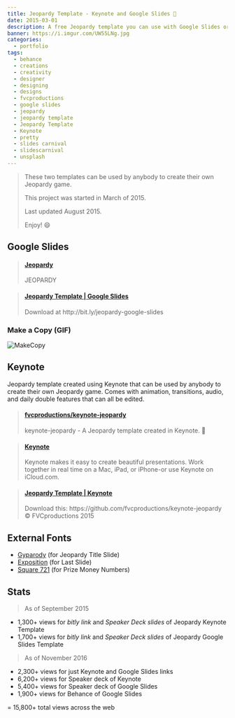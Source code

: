 ```yaml
---
title: Jeopardy Template - Keynote and Google Slides 📁
date: 2015-03-01
description: A free Jeopardy template you can use with Google Slides or Keynote.
banner: https://i.imgur.com/UW55LNg.jpg
categories:
  - portfolio
tags:
  - behance
  - creations
  - creativity
  - designer
  - designing
  - designs
  - fvcproductions
  - google slides
  - jeopardy
  - jeopardy template
  - Jeopardy Template
  - Keynote
  - pretty
  - slides carnival
  - slidescarnival
  - unsplash
---
```


> These two templates can be used by anybody to create their own Jeopardy game.
>
> This project was started in March of 2015.
>
> Last updated August 2015.
>
> Enjoy! :smile:

## Google Slides

<blockquote class="embedly-card"><h4><a href="http://bit.ly/jeopardy-google-slides">Jeopardy</a></h4><p>JEOPARDY</p></blockquote>
<script async src="//cdn.embedly.com/widgets/platform.js" charset="UTF-8"></script>

<blockquote class="embedly-card"><h4><a href="http://speakerdeck.com/fvcproductions/jeopardy-template-google-slides">Jeopardy Template | Google Slides</a></h4><p>Download at http://bit.ly/jeopardy-google-slides</p></blockquote>
<script async src="//cdn.embedly.com/widgets/platform.js" charset="UTF-8"></script>

### Make a Copy (GIF)

![MakeCopy](//fvcproductions.files.wordpress.com/2015/05/makecopy.gif)

## Keynote

Jeopardy template created using Keynote that can be used by anybody to create their own Jeopardy game. Comes with animation, transitions, audio, and daily double features that can all be edited.

<blockquote class="embedly-card"><h4><a href="https://github.com/fvcproductions/keynote-jeopardy">fvcproductions/keynote-jeopardy</a></h4><p>keynote-jeopardy - A Jeopardy template created in Keynote. 📂</p></blockquote>
<script async src="//cdn.embedly.com/widgets/platform.js" charset="UTF-8"></script>

<blockquote class="embedly-card"><h4><a href="http://bit.ly/jeopardy-template">Keynote</a></h4><p>Keynote makes it easy to create beautiful presentations. Work together in real time on a Mac, iPad, or iPhone-or use Keynote on iCloud.com.</p></blockquote>
<script async src="//cdn.embedly.com/widgets/platform.js" charset="UTF-8"></script>

<blockquote class="embedly-card"><h4><a href="http://speakerdeck.com/fvcproductions/jeopardy-template-keynote">Jeopardy Template | Keynote</a></h4><p>Download this: https://github.com/fvcproductions/keynote-jeopardy © FVCproductions 2015</p></blockquote>
<script async src="//cdn.embedly.com/widgets/platform.js" charset="UTF-8"></script>

## External Fonts

* [Gyparody](//www.1001fonts.com/gyparody-font.html) (for Jeopardy Title Slide)
* [Exposition](//www.ffonts.net/Exposition.font) (for Last Slide)
* [Square 721](//www.fontyukle.net/en/1,Square721) (for Prize Money Numbers)

## Stats

> As of September 2015

* 1,300+ views for _bitly link_ and _Speaker Deck slides_ of Jeopardy Keynote Template
* 1,700+ views for _bitly link_ and _Speaker Deck slides_ of Jeopardy Google Slides Template

> As of November 2016

* 2,300+ views for just Keynote and Google Slides links
* 6,200+ views for Speaker deck of Keynote
* 5,400+ views for Speaker deck of Google Slides
* 1,900+ views for Behance of Google Slides

= 15,800+ total views across the web
